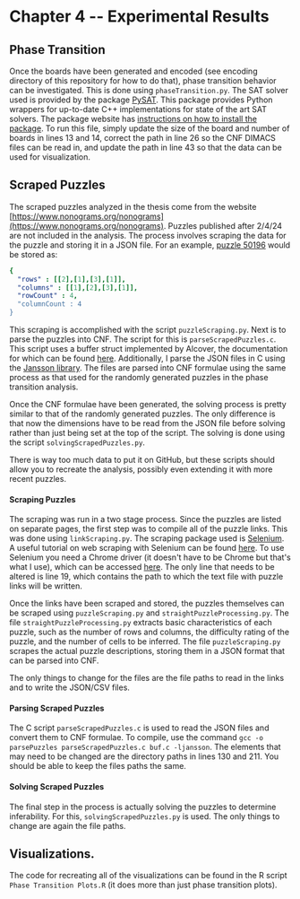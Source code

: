 # Chapter 4 -- Experimental Results

## Phase Transition
Once the boards have been generated and encoded (see encoding directory of this repository for how to do that), phase transition behavior can be investigated. This is done using `phaseTransition.py`. The SAT solver used is provided by the package [PySAT](https://pysathq.github.io/). This package provides Python wrappers for up-to-date C++ implementations for state of the art SAT solvers. The package website has [instructions on how to install the package](https://pysathq.github.io/installation/). To run this file, simply update the size of the board and number of boards in lines 13 and 14, correct the path in line 26 so the CNF DIMACS files can be read in, and update the path in line 43 so that the data can be used for visualization.


## Scraped Puzzles

The scraped puzzles analyzed in the thesis come from the website [https://www.nonograms.org/nonograms](https://www.nonograms.org/nonograms). Puzzles published after 2/4/24 are not included in the analysis. The process involves scraping the data for the puzzle and storing it in a JSON file. For an example, [puzzle 50196](https://www.nonograms.org/nonograms/i/50196) would be stored as:

```yaml
{
  "rows" : [[2],[1],[3],[1]],
  "columns" : [[1],[2],[3],[1]],
  "rowCount" : 4,
  "columnCount : 4
}
```

This scraping is accomplished with the script `puzzleScraping.py`. Next is to parse the puzzles into CNF. The script for this is `parseScrapedPuzzles.c`. This script uses a buffer struct implemented by Alcover, the documentation for which can be found [here](https://github.com/alcover/buf). Additionally, I parse the JSON files in C using the [Jansson library](https://jansson.readthedocs.io/en/latest/index.html#). The files are parsed into CNF formulae using the same process as that used for the randomly generated puzzles in the phase transition analysis.

Once the CNF formulae have been generated, the solving process is pretty similar to that of the randomly generated puzzles. The only difference is that now the dimensions have to be read from the JSON file before solving rather than just being set at the top of the script. The solving is done using the script `solvingScrapedPuzzles.py`.

There is way too much data to put it on GitHub, but these scripts should allow you to recreate the analysis, possibly even extending it with more recent puzzles.

#### Scraping Puzzles
The scraping was run in a two stage process. Since the puzzles are listed on separate pages, the first step was to compile all of the puzzle links. This was done using `linkScraping.py`. The scraping package used is [Selenium](https://www.selenium.dev/). A useful tutorial on web scraping with Selenium can be found [here](https://www.scrapingbee.com/blog/selenium-python/). To use Selenium you need a Chrome driver (it doesn't have to be Chrome but that's what I use), which can be accessed [here](https://chromedriver.chromium.org/downloads). The only line that needs to be altered is line 19, which contains the path to which the text file with puzzle links will be written.

Once the links have been scraped and stored, the puzzles themselves can be scraped using `puzzleScraping.py` and `straightPuzzleProcessing.py`. The file `straightPuzzleProcessing.py` extracts basic characteristics of each puzzle, such as the number of rows and columns, the difficulty rating of the puzzle, and the number of cells to be inferred. The file `puzzleScraping.py` scrapes the actual puzzle descriptions, storing them in a JSON format that can be parsed into CNF.

The only things to change for the files are the file paths to read in the links and to write the JSON/CSV files.

#### Parsing Scraped Puzzles
The C script `parseScrapedPuzzles.c` is used to read the JSON files and convert them to CNF formulae. To compile, use the command `gcc -o parsePuzzles parseScrapedPuzzles.c buf.c -ljansson`. The elements that may need to be changed are the directory paths in lines 130 and 211. You should be able to keep the files paths the same.

#### Solving Scraped Puzzles
The final step in the process is actually solving the puzzles to determine inferability. For this, `solvingScrapedPuzzles.py` is used. The only things to change are again the file paths.


## Visualizations.
The code for recreating all of the visualizations can be found in the R script `Phase Transition Plots.R` (it does more than just phase transition plots).
